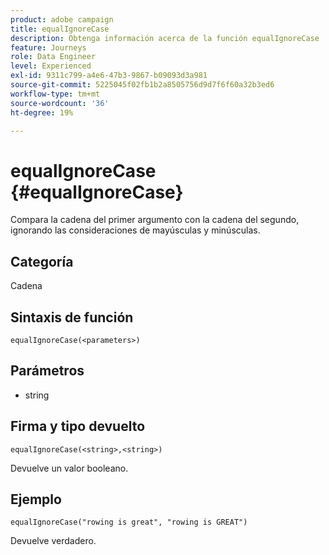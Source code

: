 ```yaml
---
product: adobe campaign
title: equalIgnoreCase
description: Obtenga información acerca de la función equalIgnoreCase
feature: Journeys
role: Data Engineer
level: Experienced
exl-id: 9311c799-a4e6-47b3-9867-b09093d3a981
source-git-commit: 5225045f02fb1b2a8505756d9d7f6f60a32b3ed6
workflow-type: tm+mt
source-wordcount: '36'
ht-degree: 19%

---
```


# equalIgnoreCase {#equalIgnoreCase}

Compara la cadena del primer argumento con la cadena del segundo, ignorando las consideraciones de mayúsculas y minúsculas.

## Categoría

Cadena

## Sintaxis de función

`equalIgnoreCase(<parameters>)`

## Parámetros

* string

## Firma y tipo devuelto

`equalIgnoreCase(<string>,<string>)`

Devuelve un valor booleano.

## Ejemplo

`equalIgnoreCase("rowing is great", "rowing is GREAT")`

Devuelve verdadero.
